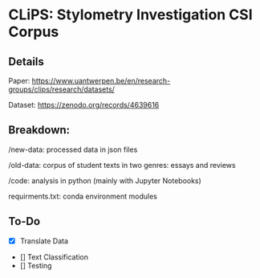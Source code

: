 # CLiPS: Stylometry Investigation CSI Corpus

## Details

Paper: https://www.uantwerpen.be/en/research-groups/clips/research/datasets/

Dataset: https://zenodo.org/records/4639616

## Breakdown:

/new-data: processed data in json files

/old-data: corpus of student texts in two genres: essays and reviews

/code: analysis in python (mainly with Jupyter Notebooks)

requirments.txt: conda environment modules

## To-Do
- [x] Translate Data
- [] Text Classification
- [] Testing